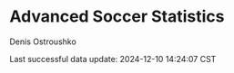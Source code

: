# Advanced Soccer Statistics
Denis Ostroushko

<!-- gfm -->

Last successful data update: 2024-12-10 14:24:07 CST
